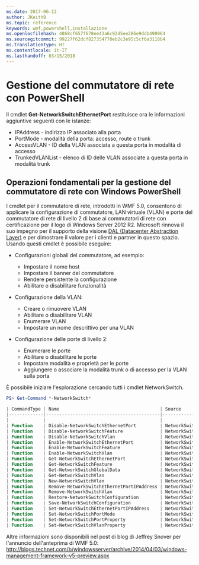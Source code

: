 ```yaml
---
ms.date: 2017-06-12
author: JKeithB
ms.topic: reference
keywords: wmf,powershell,installazione
ms.openlocfilehash: 4868cf657f678ee43a6c92d5ee286e9ddb490964
ms.sourcegitcommit: 99227f62dcf827354770eb2c3e95c5cf6a3118b4
ms.translationtype: HT
ms.contentlocale: it-IT
ms.lasthandoff: 03/15/2018
---
```

# <a name="network-switch-management-with-powershell"></a>Gestione del commutatore di rete con PowerShell

Il cmdlet **Get-NetworkSwitchEthernetPort** restituisce ora le informazioni aggiuntive seguenti con le istanze:

- IPAddress - indirizzo IP associato alla porta
- PortMode - modalità della porta: accesso, route o trunk
- AccessVLAN - ID della VLAN associata a questa porta in modalità di accesso
- TrunkedVLANList - elenco di ID delle VLAN associate a questa porta in modalità trunk

## <a name="fundamental-network-switch-management-with-windows-powershell"></a>Operazioni fondamentali per la gestione del commutatore di rete con Windows PowerShell

I cmdlet per il commutatore di rete, introdotti in WMF 5.0, consentono di applicare la configurazione di commutatore, LAN virtuale (VLAN) e porte del commutatore di rete di livello 2 di base ai commutatori di rete con certificazione per il logo di Windows Server 2012 R2. Microsoft rinnova il suo impegno per il supporto della visione [DAL (Datacenter Abstraction Layer)](http://technet.microsoft.com/cloud/dal.aspx) e per dimostrare il valore per i clienti e partner in questo spazio. Usando questi cmdlet è possibile eseguire:

- Configurazioni globali del commutatore, ad esempio:
    - Impostare il nome host
    - Impostare il banner del commutatore
    - Rendere persistente la configurazione
    - Abilitare o disabilitare funzionalità

- Configurazione della VLAN:
    - Creare o rimuovere VLAN
    - Abilitare o disabilitare VLAN
    - Enumerare VLAN
    - Impostare un nome descrittivo per una VLAN

- Configurazione delle porte di livello 2:
    - Enumerare le porte
    - Abilitare o disabilitare le porte
    - Impostare modalità e proprietà per le porte
    - Aggiungere o associare la modalità trunk o di accesso per la VLAN sulla porta

È possibile iniziare l'esplorazione cercando tutti i cmdlet NetworkSwitch.

```powershell
PS> Get-Command *-NetworkSwitch*

| CommandType | Name                                      | Source        |
|-------------|-------------------------------------------|---------------|
|             |                                           |               |
| Function    | Disable-NetworkSwitchEthernetPort         | NetworkSwitch |
| Function    | Disable-NetworkSwitchFeature              | NetworkSwitch |
| Function    | Disable-NetworkSwitchVlan                 | NetworkSwitch |
| Function    | Enable-NetworkSwitchEthernetPort          | NetworkSwitch |
| Function    | Enable-NetworkSwitchFeature               | NetworkSwitch |
| Function    | Enable-NetworkSwitchVlan                  | NetworkSwitch |
| Function    | Get-NetworkSwitchEthernetPort             | NetworkSwitch |
| Function    | Get-NetworkSwitchFeature                  | NetworkSwitch |
| Function    | Get-NetworkSwitchGlobalData               | NetworkSwitch |
| Function    | Get-NetworkSwitchVlan                     | NetworkSwitch |
| Function    | New-NetworkSwitchVlan                     | NetworkSwitch |
| Function    | Remove-NetworkSwitchEthernetPortIPAddress | NetworkSwitch |
| Function    | Remove-NetworkSwitchVlan                  | NetworkSwitch |
| Function    | Restore-NetworkSwitchConfiguration        | NetworkSwitch |
| Function    | Save-NetworkSwitchConfiguration           | NetworkSwitch |
| Function    | Set-NetworkSwitchEthernetPortIPAddress    | NetworkSwitch |
| Function    | Set-NetworkSwitchPortMode                 | NetworkSwitch |
| Function    | Set-NetworkSwitchPortProperty             | NetworkSwitch |
| Function    | Set-NetworkSwitchVlanProperty             | NetworkSwitch |
```

Altre informazioni sono disponibili nel post di blog di Jeffrey Snover per l'annuncio dell'anteprima di WMF 5.0: <http://blogs.technet.com/b/windowsserver/archive/2014/04/03/windows-management-framework-v5-preview.aspx>

